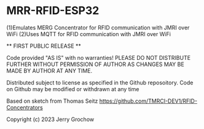 # MRR-RFID-ESP32

(1)Emulates MERG Concentrator for RFID communication with JMRI over WiFi
(2)Uses MQTT for RFID communication with JMRI over WiFi

  ** FIRST PUBLIC RELEASE **
  
  Code provided "AS IS" with no warranties! PLEASE DO NOT DISTRIBUTE FURTHER WITHOUT PERMISSION OF AUTHOR
   AS CHANGES MAY BE MADE BY AUTHOR AT ANY TIME.
  
  Distributed subject to license as specified in the Github reposoitory. Code on Github may be modified or withdrawn at any time

  Based on sketch from Thomas Seitz https://github.com/TMRCI-DEV1/RFID-Concentrators

  Copyright (c) 2023 Jerry Grochow


